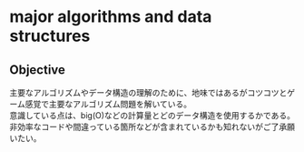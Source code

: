 # major algorithms and data structures

## Objective
主要なアルゴリズムやデータ構造の理解のために、地味ではあるがコツコツとゲーム感覚で主要なアルゴリズム問題を解いている。  
意識している点は、big(O)などの計算量とどのデータ構造を使用するかである。  
非効率なコードや間違っている箇所などが含まれているかも知れないがご了承願いたい。
